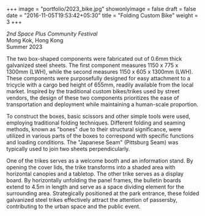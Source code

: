 +++
image = "portfolio/2023_bike.jpg"
showonlyimage = false
draft = false
date = "2016-11-05T19:53:42+05:30"
title = "Folding Custom Bike"
weight = 3
+++

*2nd Space Plus Community Festival*\
Mong Kok, Hong Kong\
Summer 2023
<!--more-->

The two box-shaped components were fabricated out of 0.6mm thick galvanized steel sheets. The first component measures 1150 x 775 x 1300mm (LWH), while the second measures 1150 x 605 x 1300mm (LWH). These components were purposefully designed for easy attachment to a tricycle with a cargo bed height of 655mm, readily available from the local market. Inspired by the traditional custom bikes/trikes used by street vendors, the design of these two components prioritizes the ease of transportation and deployment while maintaining a human-scale proportion.

To construct the boxes, basic scissors and other simple tools were used, employing traditional folding techniques. Different folding and seaming methods, known as "bones" due to their structural significance, were utilized in various parts of the boxes to correspond with specific functions and loading conditions. The "Japanese Seam" (Pittsburg Seam) was typically used to join two sheets perpendicularly.

One of the trikes serves as a welcome booth and an information stand. By opening the cover lids, the trike transforms into a shaded area with horizontal canopies and a tabletop. The other trike serves as a display board. By horizontally unfolding the panel frames, the bulletin boards extend to 4.5m in length and serve as a space dividing element for the surrounding area. Strategically positioned at the park entrance, these folded galvanized steel trikes effectively attract the attention of passersby, contributing to the urban space and the public event.